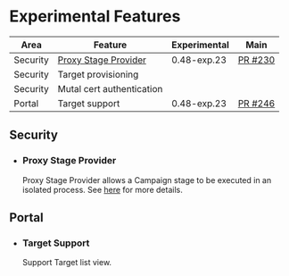# Experimental Features

|Area | Feature | Experimental | Main |
|--------|--------|--------|--------|
|Security| [Proxy Stage Provider](#proxy-stage-provider) | 0.48-exp.23 | [PR #230](https://github.com/eclipse-symphony/symphony/pull/230) |
|Security| Target provisioning| | | 
|Security| Mutal cert authentication | |
|Portal| Target support | 0.48-exp.23 | [PR #246](https://github.com/eclipse-symphony/symphony/pull/246)|


## Security 

* ### Proxy Stage Provider

    Proxy Stage Provider allows a Campaign stage to be executed in an isolated process. See [here](./docs/symphony-book/workflow/provider-proxy.md) for more details.

## Portal

* ### Target Support

    Support Target list view.